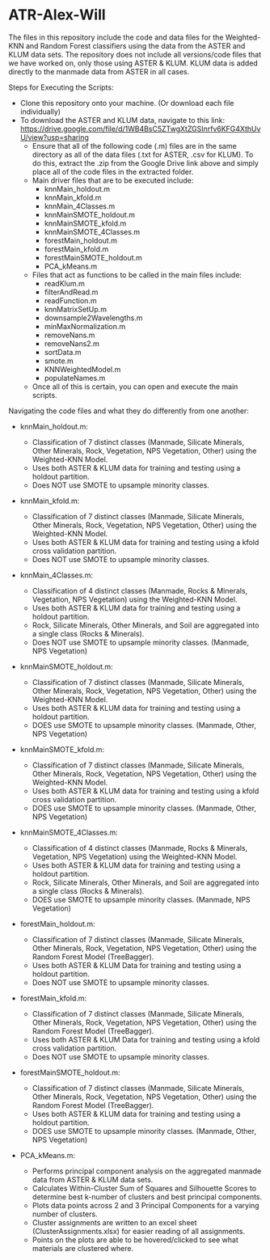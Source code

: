 # ATR-Alex-Will
The files in this repository include the code and data files for the Weighted-KNN and Random Forest classifiers using the data from the ASTER and KLUM data sets. The repository does not include all versions/code files that we have worked on, only those using ASTER &amp; KLUM. KLUM data is added directly to the manmade data from ASTER in all cases.

Steps for Executing the Scripts:
* Clone this repository onto your machine. (Or download each file individually)
* To download the ASTER and KLUM data, navigate to this link: https://drive.google.com/file/d/1WB4BsC5ZTwgXtZGSInrfv6KFG4XthUvU/view?usp=sharing
    - Ensure that all of the following code (.m) files are in the same directory as all of the data files (.txt for ASTER, .csv for KLUM). To do this, extract the .zip from the Google Drive link above and simply place all of the code files in the extracted folder.
    - Main driver files that are to be executed include:
        - knnMain_holdout.m
        - knnMain_kfold.m
        - knnMain_4Classes.m
        - knnMainSMOTE_holdout.m
        - knnMainSMOTE_kfold.m
        - knnMainSMOTE_4Classes.m
        - forestMain_holdout.m
        - forestMain_kfold.m
        - forestMainSMOTE_holdout.m
        - PCA_kMeans.m
    - Files that act as functions to be called in the main files include:
        - readKlum.m
        - filterAndRead.m
        - readFunction.m
        - knnMatrixSetUp.m
        - downsample2Wavelengths.m
        - minMaxNormalization.m
        - removeNans.m
        - removeNans2.m
        - sortData.m
        - smote.m
        - KNNWeightedModel.m
        - populateNames.m
    - Once all of this is certain, you can open and execute the main scripts.
    
Navigating the code files and what they do differently from one another:

* knnMain_holdout.m:
    - Classification of 7 distinct classes (Manmade, Silicate Minerals, Other Minerals, Rock, Vegetation, NPS Vegetation, Other) using the Weighted-KNN Model.
    - Uses both ASTER & KLUM data for training and testing using a holdout partition.
    - Does NOT use SMOTE to upsample minority classes.
 
* knnMain_kfold.m:
    - Classification of 7 distinct classes (Manmade, Silicate Minerals, Other Minerals, Rock, Vegetation, NPS Vegetation, Other) using the Weighted-KNN Model.
    - Uses both ASTER & KLUM data for training and testing using a kfold cross validation partition.
    - Does NOT use SMOTE to upsample minority classes.
 
* knnMain_4Classes.m:
    - Classification of 4 distinct classes (Manmade, Rocks & Minerals, Vegetation, NPS Vegetation) using the Weighted-KNN Model.
    - Uses both ASTER & KLUM data for training and testing using a holdout partition.
    - Rock, Silicate Minerals, Other Minerals, and Soil are aggregated into a single class (Rocks & Minerals).
    - Does NOT use SMOTE to upsample minority classes. (Manmade, NPS Vegetation)

* knnMainSMOTE_holdout.m:
    - Classification of 7 distinct classes (Manmade, Silicate Minerals, Other Minerals, Rock, Vegetation, NPS Vegetation, Other) using the Weighted-KNN Model.
    - Uses both ASTER & KLUM data for training and testing using a holdout partition.
    - DOES use SMOTE to upsample minority classes. (Manmade, Other, NPS Vegetation)

* knnMainSMOTE_kfold.m:
    - Classification of 7 distinct classes (Manmade, Silicate Minerals, Other Minerals, Rock, Vegetation, NPS Vegetation, Other) using the Weighted-KNN Model.
    - Uses both ASTER & KLUM data for training and testing using a kfold cross validation partition.
    - DOES use SMOTE to upsample minority classes. (Manmade, Other, NPS Vegetation)

* knnMainSMOTE_4Classes.m:
    - Classification of 4 distinct classes (Manmade, Rocks & Minerals, Vegetation, NPS Vegetation) using the Weighted-KNN Model.
    - Uses both ASTER & KLUM data for training and testing using a holdout partition.
    - Rock, Silicate Minerals, Other Minerals, and Soil are aggregated into a single class (Rocks & Minerals).
    - DOES use SMOTE to upsample minority classes. (Manmade, NPS Vegetation)

* forestMain_holdout.m:
    - Classification of 7 distinct classes (Manmade, Silicate Minerals, Other Minerals, Rock, Vegetation, NPS Vegetation, Other) using the Random Forest Model (TreeBagger).
    - Uses both ASTER & KLUM Data for training and testing using a holdout partition.
    - Does NOT use SMOTE to upsample minority classes.

* forestMain_kfold.m:
    - Classification of 7 distinct classes (Manmade, Silicate Minerals, Other Minerals, Rock, Vegetation, NPS Vegetation, Other) using the Random Forest Model (TreeBagger).
    - Uses both ASTER & KLUM Data for training and testing using a kfold cross validation partition.
    - Does NOT use SMOTE to upsample minority classes.

* forestMainSMOTE_holdout.m:
    - Classification of 7 distinct classes (Manmade, Silicate Minerals, Other Minerals, Rock, Vegetation, NPS Vegetation, Other) using the Random Forest Model (TreeBagger).
    - Uses both ASTER & KLUM data for training and testing using a holdout partition.
    - DOES use SMOTE to upsample minority classes. (Manmade, Other, NPS Vegetation)

* PCA_kMeans.m:
    - Performs principal component analysis on the aggregated manmade data from ASTER & KLUM data sets.
    - Calculates Within-Cluster Sum of Squares and Silhouette Scores to determine best k-number of clusters and best principal components.
    - Plots data points across 2 and 3 Principal Components for a varying number of clusters.
    - Cluster assignments are written to an excel sheet (ClusterAssignments.xlsx) for easier reading of all assignments.
    - Points on the plots are able to be hovered/clicked to see what materials are clustered where.
